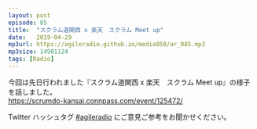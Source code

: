```yaml
---
layout: post
episode: 85
title:  "スクラム道関西 x 楽天　スクラム Meet up"
date:   2019-04-29
mp3url: https://agileradio.github.io/media050/ar_085.mp3
mp3size: 14901124
tags: [Radio]
---
```


今回は先日行われました『スクラム道関西 x 楽天　スクラム Meet up』の様子を話しました。  
https://scrumdo-kansai.connpass.com/event/125472/  

Twitter ハッシュタグ [#agileradio](https://twitter.com/intent/tweet?hashtags=agileradio) にご意見ご参考をお聞かせください。

